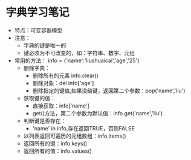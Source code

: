 # 字典学习笔记

* 特点：可变容器模型
* 注意：
	+ 字典的键是唯一的
	+ 键必须为不可改变的，如：字符串、数字、元组
* 常用的方法：
	info = {'name':'liushuaicai','age','25'}
	+ 删除字典：
		- 删除所有的元素 info.clear()
		- 删除对象：del info['age']
		- 删除指定的键值,如果没给键，返回第二个参数：pop('name','liu')
	+ 获取键的值：
		- 直接获取：info['name']
		- get()方法，第二个参数为默认值：info.get('name','liu')
	+ 判断键是否存在：
		- 'name' in info,存在返回TRUE，否则FALSE
	+ 以列表返回可遍历的元组数组：info.items()
	+ 返回所有的键：info.keys()
	+ 返回所有的值：info.values()
	
